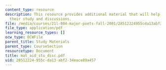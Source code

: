 ```yaml
---
content_type: resource
description: This resource provides additional material that will help the user in
  their study and discussions.
file: /media/courses/21l-004-major-poets-fall-2001/28512224955cda13abf234eace89a457_mat_aid_stu_disc.pdf
file_type: application/pdf
learning_resource_types: []
ocw_type: OCWFile
parent_title: Study Materials
parent_type: CourseSection
resourcetype: Document
title: mat_aid_stu_disc.pdf
uid: 28512224-955c-da13-abf2-34eace89a457
---
```


